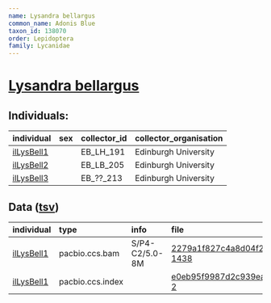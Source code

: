 ```yaml
---
name: Lysandra bellargus
common_name: Adonis Blue
taxon_id: 138070
order: Lepidoptera
family: Lycanidae
---
```


# [Lysandra bellargus](https://www.ebi.ac.uk/ena/data/taxonomy/v1/taxon/tax-id/138070)

## Individuals:

| individual | sex | collector_id | collector_organisation |
| :--------- | :-: | :----------- | :--------------------- |
| [ilLysBell1](ilLysBell1.md) |  | EB_LH_191 | Edinburgh University |
| [ilLysBell2](ilLysBell2.md) |  | EB_LB_205 | Edinburgh University |
| [ilLysBell3](ilLysBell3.md) |  | EB_??_213 | Edinburgh University |

## Data ([tsv](Lysandra_bellargus_data.tsv))

| individual | type | info | file |
| :--------- | :--- | :--- | :--- |
| [ilLysBell1](ilLysBell1.md) | pacbio.ccs.bam | S/P4-C2/5.0-8M | [2279a1f827c4a8d04f2b8be9a21fdf55-1438](https://darwin.cog.sanger.ac.uk/insects/Lysandra_bellargus/ilLysBell1/genomic_data/pacbio/m64089_200527_151743.ccs.bam) |
| [ilLysBell1](ilLysBell1.md) | pacbio.ccs.index |  | [e0eb95f9987d2c939ea0b496960eddf8-2](https://darwin.cog.sanger.ac.uk/insects/Lysandra_bellargus/ilLysBell1/genomic_data/pacbio/m64089_200527_151743.ccs.bam.pbi) |
